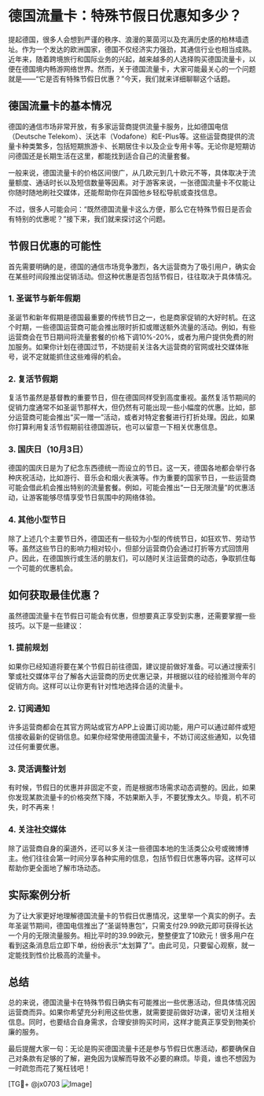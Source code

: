 # 德国流量卡：特殊节假日优惠知多少？

提起德国，很多人会想到严谨的秩序、浪漫的莱茵河以及充满历史感的柏林墙遗址。作为一个发达的欧洲国家，德国不仅经济实力强劲，其通信行业也相当成熟。近年来，随着跨境旅行和国际业务的兴起，越来越多的人选择购买德国流量卡，以便在德国境内畅游网络世界。然而，关于德国流量卡，大家可能最关心的一个问题就是——“它是否有特殊节假日优惠？”今天，我们就来详细聊聊这个话题。

## 德国流量卡的基本情况

德国的通信市场非常开放，有多家运营商提供流量卡服务，比如德国电信（Deutsche Telekom）、沃达丰（Vodafone）和E-Plus等。这些运营商提供的流量卡种类繁多，包括短期旅游卡、长期居住卡以及企业专用卡等。无论你是短期访问德国还是长期生活在这里，都能找到适合自己的流量套餐。

一般来说，德国流量卡的价格区间很广，从几欧元到几十欧元不等，具体取决于流量额度、通话时长以及短信数量等因素。对于游客来说，一张德国流量卡不仅能让你随时随地刷社交媒体，还能帮助你在异国他乡轻松导航或查找信息。

不过，很多人可能会问：“既然德国流量卡这么方便，那么它在特殊节假日是否会有特别的优惠呢？”接下来，我们就来探讨这个问题。

## 节假日优惠的可能性

首先需要明确的是，德国的通信市场竞争激烈，各大运营商为了吸引用户，确实会在某些时间段推出促销活动。但这种优惠是否包括节假日，往往取决于具体情况。

### 1. **圣诞节与新年假期**
圣诞节和新年假期是德国最重要的传统节日之一，也是商家促销的大好时机。在这个时期，一些德国运营商可能会推出限时折扣或赠送额外流量的活动。例如，有些运营商会在节日期间将流量套餐的价格下调10%-20%，或者为用户提供免费的附加服务。如果你计划在德国过节，不妨提前关注各大运营商的官网或社交媒体账号，说不定就能抓住这些难得的机会。

### 2. **复活节假期**
复活节虽然是基督教的重要节日，但在德国同样受到高度重视。虽然复活节期间的促销力度通常不如圣诞节那样大，但仍然有可能出现一些小幅度的优惠。比如，部分运营商可能会推出“买一赠一”活动，或者对特定套餐进行打折处理。因此，如果你打算利用复活节假期前往德国游玩，也可以留意一下相关优惠信息。

### 3. **国庆日（10月3日）**
德国的国庆日是为了纪念东西德统一而设立的节日。这一天，德国各地都会举行各种庆祝活动，比如游行、音乐会和烟火表演等。作为重要的国家节日，一些运营商可能会借此机会推出特别的流量套餐。例如，可能会推出“一日无限流量”的优惠活动，让游客能够尽情享受节日氛围中的网络体验。

### 4. **其他小型节日**
除了上述几个主要节日外，德国还有一些较为小型的传统节日，如狂欢节、劳动节等。虽然这些节日的影响力相对较小，但部分运营商仍会通过打折等方式回馈用户。因此，在德国旅行或生活的朋友们，可以随时关注运营商的动态，争取抓住每一个可能的优惠机会。

## 如何获取最佳优惠？

虽然德国流量卡在节假日可能会有优惠，但想要真正享受到实惠，还需要掌握一些技巧。以下是一些建议：

### 1. **提前规划**
如果你已经知道将要在某个节假日前往德国，建议提前做好准备。可以通过搜索引擎或社交媒体平台了解各大运营商的历史优惠记录，并根据以往的经验推测今年的促销方向。这样可以让你更有针对性地选择合适的流量卡。

### 2. **订阅通知**
许多运营商都会在其官方网站或官方APP上设置订阅功能，用户可以通过邮件或短信接收最新的促销信息。如果你经常使用德国流量卡，不妨订阅这些通知，以免错过任何重要优惠。

### 3. **灵活调整计划**
有时候，节假日的优惠并非固定不变，而是根据市场需求动态调整的。因此，如果你发现某款流量卡的价格突然下降，不妨果断入手，不要犹豫太久。毕竟，机不可失，时不再来！

### 4. **关注社交媒体**
除了运营商自身的渠道外，还可以多关注一些德国本地的生活类公众号或微博博主。他们往往会第一时间分享各种实用的信息，包括节假日优惠等内容。这样可以帮助你更全面地了解市场动态。

## 实际案例分析

为了让大家更好地理解德国流量卡的节假日优惠情况，这里举一个真实的例子。去年圣诞节期间，德国电信推出了“圣诞特惠包”，只需支付29.99欧元即可获得长达一个月的无限流量服务。相比平时的39.99欧元，整整便宜了10欧元！很多用户在看到这条消息后立即下单，纷纷表示“太划算了”。由此可见，只要留心观察，就一定能找到性价比极高的流量卡。

## 总结

总的来说，德国流量卡在特殊节假日确实有可能推出一些优惠活动，但具体情况因运营商而异。如果你希望充分利用这些优惠，就需要提前做好功课，密切关注相关信息。同时，也要结合自身需求，合理安排购买时间，这样才能真正享受到物美价廉的服务。

最后提醒大家一句：无论是购买德国流量卡还是参与节假日优惠活动，都要确保自己对条款有足够的了解，避免因为误解而导致不必要的麻烦。毕竟，谁也不想因为一时疏忽而花了冤枉钱吧！

[TG💪+ @jx0703 ![Image](https://github.com/user-attachments/assets/dbca1d08-cadb-493c-b0ec-ad6f7a83f270)]